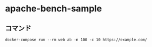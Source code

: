 # apache-bench-sample

## コマンド
```
docker-compose run --rm web ab -n 100 -c 10 https://example.com/
```
